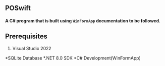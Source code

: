 ## POSwift

#### A C# program that is built using `WinFormApp` documentation to be followed.

## Prerequisites

1. Visual Studio 2022

*SQLite Database
*.NET 8.0 SDK
*C# Development(WinFormApp)


